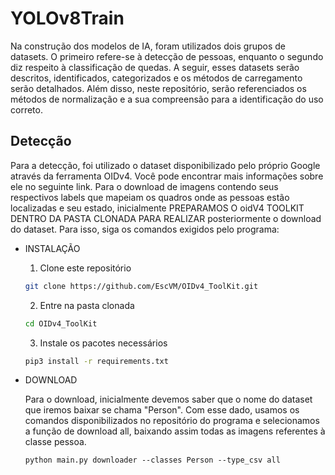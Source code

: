 # YOLOv8Train

Na construção dos modelos de IA, foram utilizados dois grupos de datasets. O primeiro refere-se à detecção de pessoas, enquanto o segundo diz respeito à classificação de quedas. A seguir, esses datasets serão descritos, identificados, categorizados e os métodos de carregamento serão detalhados. Além disso, neste repositório, serão referenciados os métodos de normalização e a sua compreensão para a identificação do uso correto.

## Detecção

Para a detecção, foi utilizado o dataset disponibilizado pelo próprio Google através da ferramenta OIDv4. Você pode encontrar mais informações sobre ele no seguinte link. Para o download de imagens contendo seus respectivos labels que mapeiam os quadros onde as pessoas estão localizadas e seu estado, inicialmente PREPARAMOS O oidV4 TOOLKIT DENTRO DA PASTA CLONADA PARA REALIZAR posteriormente o download do dataset. Para isso, siga os comandos exigidos pelo programa:

  - INSTALAÇÃO

    1. Clone este repositório
    ```bash
    git clone https://github.com/EscVM/OIDv4_ToolKit.git
    ```
    2. Entre na pasta clonada
    ```bash
    cd OIDv4_ToolKit
    ```
    3. Instale os pacotes necessários
    ```bash
    pip3 install -r requirements.txt
    ```

 - DOWNLOAD

    Para o download, inicialmente devemos saber que o nome do dataset que iremos baixar se chama "Person". Com esse dado, usamos os comandos disponibilizados no repositório do programa e selecionamos a função de download all, baixando assim todas as imagens referentes à classe pessoa.
    ```Cmd
    python main.py downloader --classes Person --type_csv all
    ```

